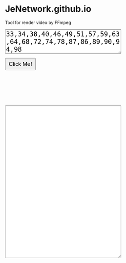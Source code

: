# JeNetwork.github.io
Tool for render video by FFmpeg
<textarea id="tbx1" style="width:380px; height:80px; font-size:16pt;">33,34,38,40,46,49,51,57,59,63,64,68,72,74,78,87,86,89,90,94,98</textarea>
<input type="button" value="Click Me!" onclick="Loto();" style="width:100px; height:40px; font-size:14pt;"/><br/>
<b id="lb1" style="font-size:16pt; color:green;"></b><br/>
<b id="lb2" style="font-size:16pt; color:green;"></b><br/>
<b id="lb6" style="font-size:16pt; color:green;"></b><br/>
<b id="lb3" style="font-size:16pt; color:red;"></b><br/>
<b id="lb4" style="font-size:16pt; color:red;"></b><br/>
<b id="lb5" style="font-size:16pt; color:red;"></b><br/>
<textarea id="tbx2" style="width:380px; height:500px;"></textarea>

<script language="JavaScript" type="text/javascript">
function Loto()
{
  var string = document.getElementById("tbx1").value;
  //var array = string.split(',').map(function(n) {return Number(n);});
  var array = string.split(',');
  var sb="";
  for(let i=0; i<array.length; i++) {	sb+="0"+array[i]+",1"+array[i]+",2"+array[i]+",3"+array[i]+",4"+array[i]+",5"+array[i]+",6"+array[i]+",7"+array[i]+",8"+array[i]+",9"+array[i]+","; }
  var n1 = array.length * 230; var n1s=n1.toString().replace(/\B(?=(\d{3})+\b)/g, ",") + "K";
  var n2 = array.length * 170; var n2s=n2.toString().replace(/\B(?=(\d{3})+\b)/g, ",") + "K";
  var d4=3*n2; var d4=4*n2; var d5=5*n2; var d6=6*n2;
  document.getElementById("tbx2").value = sb;
  document.getElementById("lb1").innerHTML = array.length + " x 230 = " + n1s;
  document.getElementById("lb2").innerHTML = array.length + " x 170 = " + n2s;
  document.getElementById("lb6").innerHTML = n2 + " x 3 = " + d3.toString().replace(/\B(?=(\d{3})+\b)/g, ",") + "K + " + n1s + " = " + (n1+d3).toString().replace(/\B(?=(\d{3})+\b)/g, ",") + "K";
  document.getElementById("lb3").innerHTML = n2 + " x 4 = " + d4.toString().replace(/\B(?=(\d{3})+\b)/g, ",") + "K + " + n1s + " = " + (n1+d4).toString().replace(/\B(?=(\d{3})+\b)/g, ",") + "K";
  document.getElementById("lb4").innerHTML = n2 + " x 5 = " + d5.toString().replace(/\B(?=(\d{3})+\b)/g, ",") + "K + " + n1s + " = " + (n1+d5).toString().replace(/\B(?=(\d{3})+\b)/g, ",") + "K";
  document.getElementById("lb5").innerHTML = n2 + " x 6 = " + d6.toString().replace(/\B(?=(\d{3})+\b)/g, ",") + "K + " + n1s + " = " + (n1+d6).toString().replace(/\B(?=(\d{3})+\b)/g, ",") + "K";
  navigator.clipboard.writeText(sb); // Copy to Clipboard
}
</script>
